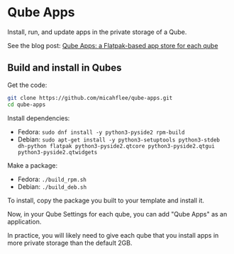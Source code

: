 # Qube Apps

Install, run, and update apps in the private storage of a Qube.

See the blog post: [Qube Apps: a Flatpak-based app store for each qube](https://micahflee.com/2021/11/introducing-qube-apps/)

## Build and install in Qubes

Get the code:

```sh
git clone https://github.com/micahflee/qube-apps.git
cd qube-apps
```

Install dependencies:

- Fedora: `sudo dnf install -y python3-pyside2 rpm-build`
- Debian: `sudo apt-get install -y python3-setuptools python3-stdeb dh-python flatpak python3-pyside2.qtcore python3-pyside2.qtgui python3-pyside2.qtwidgets`

Make a package:

- Fedora: `./build_rpm.sh`
- Debian: `./build_deb.sh`

To install, copy the package you built to your template and install it.

Now, in your Qube Settings for each qube, you can add "Qube Apps" as an application.

In practice, you will likely need to give each qube that you install apps in more private storage than the default 2GB.
